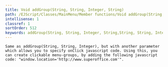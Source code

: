 ```yaml
---
title: Void addGroup(String, String, Integer, String)
path: /EJScript/Classes/MainMenu/Member functions/Void addGroup(String, String, Integer, String)
intellisense: 1
classref: 1
sortOrder: 512
keywords: addGroup(String, String, Integer, String,String, String, Integer, String,String, String, Integer, String,String, String, Integer, String)
---
```



    Same as addGroup(String, String, Integer), but with another parameter which allows you to specify onClick javascript code. Using this, you can create clickable menu-groups, by adding the following javascript code: "window.location='http://www.superoffice.com'".


